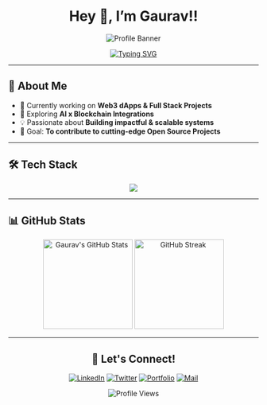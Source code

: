 <div align="center">

# Hey 👋, I’m Gaurav!!  

![Profile Banner](https://capsule-render.vercel.app/api?type=waving&color=gradient&customColorList=6,11,20&height=200&section=header&text=Welcome%20to%20my%20GitHub&fontSize=40&fontColor=fff&animation=fadeIn)

[![Typing SVG](https://readme-typing-svg.herokuapp.com?font=Fira+Code&pause=800&color=58A6FF&center=true&vCenter=true&width=600&lines=Full+Stack+Developer;Web3+Builder;Always+Learning+New+Things;Exploring+Web3+%26+AI)](https://git.io/typing-svg)

</div>

---

## 🖤 About Me  

- 🔭 Currently working on **Web3 dApps & Full Stack Projects**  
- 🌱 Exploring **AI x Blockchain Integrations**  
- 💡 Passionate about **Building impactful & scalable systems**  
- 🎯 Goal: **To contribute to cutting-edge Open Source Projects**  

---

## 🛠️ Tech Stack 

<p align="center">
  <img src="https://skillicons.dev/icons?i=html,css,js,react,nodejs,express,mongodb,python,cpp,solidity,git,github,tailwind,figma&theme=dark" />
</p>

---

## 📊 GitHub Stats  

<p align="center">
  <img src="https://github-readme-stats.vercel.app/api?username=gaurav-gkg&show_icons=true&theme=radical" alt="Gaurav's GitHub Stats" height="180" />
  
  <img src="https://github-readme-streak-stats.herokuapp.com/?user=gaurav-gkg&theme=radical" alt="GitHub Streak" height="180" />
</p>

---

<div align="center">

## 🌟 Let's Connect!  

[![LinkedIn](https://img.shields.io/badge/-LinkedIn-0077B5?style=for-the-badge&logo=linkedin&logoColor=white)](https://linkedin.com/in/gaurav-gkg)
[![Twitter](https://img.shields.io/badge/-Twitter-1DA1F2?style=for-the-badge&logo=twitter&logoColor=white)](https://x.com/GauravGupta_dev)
[![Portfolio](https://img.shields.io/badge/-Portfolio-000000?style=for-the-badge&logo=vercel&logoColor=white)](https://gaurav_gkg.vercel.app)
[![Mail](https://img.shields.io/badge/-Mail-D14836?style=for-the-badge&logo=gmail&logoColor=white)](mailto:gauravkrguptagkg@gmail.com)

![Profile Views](https://komarev.com/ghpvc/?username=gaurav-gkg&color=blueviolet&style=for-the-badge)

</div>

